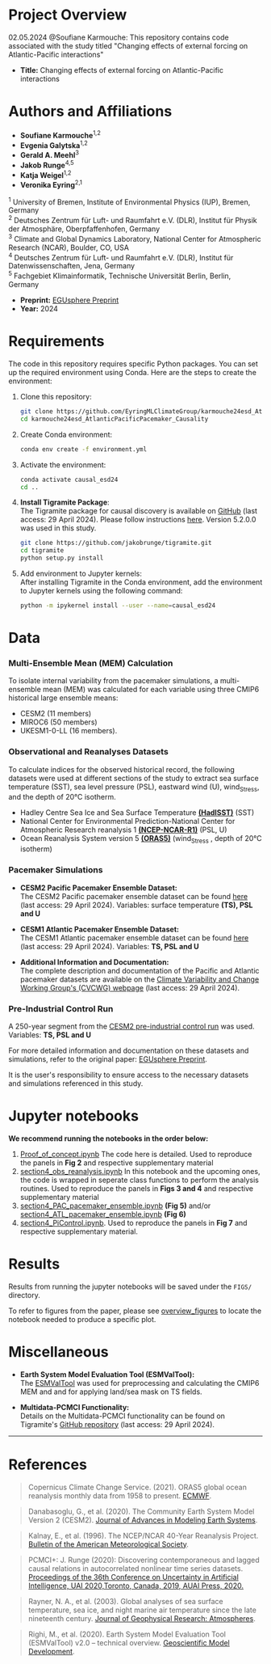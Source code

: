 # Project Overview
02.05.2024 @Soufiane Karmouche: This repository contains code associated with the study titled "Changing effects of external forcing on Atlantic-Pacific interactions"

- **Title:** Changing effects of external forcing on Atlantic-Pacific interactions
# Authors and Affiliations

- **Soufiane Karmouche**<sup>1,2</sup>
- **Evgenia Galytska**<sup>1,2</sup>
- **Gerald A. Meehl**<sup>3</sup>
- **Jakob Runge**<sup>4,5</sup>
- **Katja Weigel**<sup>1,2</sup>
- **Veronika Eyring**<sup>2,1</sup>

<sup>1</sup> University of Bremen, Institute of Environmental Physics (IUP), Bremen, Germany  
<sup>2</sup> Deutsches Zentrum für Luft- und Raumfahrt e.V. (DLR), Institut für Physik der Atmosphäre, Oberpfaffenhofen, Germany  
<sup>3</sup> Climate and Global Dynamics Laboratory, National Center for Atmospheric Research (NCAR), Boulder, CO, USA  
<sup>4</sup> Deutsches Zentrum für Luft- und Raumfahrt e.V. (DLR), Institut für Datenwissenschaften, Jena, Germany  
<sup>5</sup> Fachgebiet Klimainformatik, Technische Universität Berlin, Berlin, Germany

- **Preprint:** [EGUsphere Preprint](https://doi.org/10.5194/egusphere-2023-1861)
- **Year:** 2024

# Requirements

The code in this repository requires specific Python packages. You can set up the required environment using Conda. Here are the steps to create the environment:

1. Clone this repository:
   ```bash
   git clone https://github.com/EyringMLClimateGroup/karmouche24esd_AtlanticPacificPacemaker_Causality
   cd karmouche24esd_AtlanticPacificPacemaker_Causality

2. Create Conda environment:
    ```bash
    conda env create -f environment.yml
    ```

3. Activate the environment:
    ```bash
    conda activate causal_esd24
    cd ..
    ```

4. **Install Tigramite Package**:  
  The Tigramite package for causal discovery is available on [GitHub](https://github.com/jakobrunge/tigramite) (last access: 29 April 2024). Please follow instructions [here](https://github.com/jakobrunge/tigramite). Version 5.2.0.0 was used in this study.
    ```bash
    git clone https://github.com/jakobrunge/tigramite.git
    cd tigramite
    python setup.py install

    ```
5. Add environment to Jupyter kernels: \
After installing Tigramite in the Conda environment, add the environment to Jupyter kernels using the following command:
    ```bash
    python -m ipykernel install --user --name=causal_esd24
    ```

# Data

### Multi-Ensemble Mean (MEM) Calculation

To isolate internal variability from the pacemaker simulations, a multi-ensemble mean (MEM) was calculated for each variable using three CMIP6 historical large ensemble means:
- CESM2 (11 members)
- MIROC6 (50 members)
- UKESM1-0-LL (16 members).

### Observational and Reanalyses Datasets

To calculate indices for the observed historical record, the following datasets were used at different sections of the study to extract sea surface temperature (SST), sea level pressure (PSL), eastward wind (U), wind<sub>Stress</sub>, and the depth of 20°C isotherm.
- Hadley Centre Sea Ice and Sea Surface Temperature [**(HadISST)**](http://dx.doi.org/10.1029/2002JD002670) (SST)
- National Center for Environmental Prediction-National Center for Atmospheric Research reanalysis 1  [**(NCEP-NCAR-R1)**](http://dx.doi.org/10.1175/1520-0477(1996)077<0437:TNYRP>2.0.CO;2) (PSL, U)
- Ocean Reanalysis System version 5 [**(ORAS5)**](https://cds.climate.copernicus.eu/doi/10.24381/cds.67e8eeb7) (wind<sub>Stress</sub> , depth of 20°C isotherm)

### Pacemaker Simulations

- **CESM2 Pacific Pacemaker Ensemble Dataset:**  
  The CESM2 Pacific pacemaker ensemble dataset can be found [here](https://www.earthsystemgrid.org/dataset/ucar.cgd.cesm2.pacific.pacemaker.html) (last access: 29 April 2024). Variables: surface temperature **(TS), PSL and U**

- **CESM1 Atlantic Pacemaker Ensemble Dataset:**  
  The CESM1 Atlantic pacemaker ensemble dataset can be found [here](https://www.earthsystemgrid.org/dataset/ucar.cgd.ccsm4.ATL-PACEMAKER.html) (last access: 29 April 2024). Variables: **TS, PSL and U**

- **Additional Information and Documentation:**  
  The complete description and documentation of the Pacific and Atlantic pacemaker datasets are available on the [Climate Variability and Change Working Group's (CVCWG) webpage](https://www.cesm.ucar.edu/working-groups/climate/simulations/) (last access: 29 April 2024).

### Pre-Industrial Control Run

A 250-year segment from the [CESM2 pre-industrial control run](http://dx.doi.org/10.1029/2019MS001916) was used. Variables: **TS, PSL and U**

For more detailed information and documentation on these datasets and simulations, refer to the original paper: [EGUsphere Preprint](https://doi.org/10.5194/egusphere-2023-1861).

It is the user's responsibility to ensure access to the necessary datasets and simulations referenced in this study.

# Jupyter notebooks

**We recommend running the notebooks in the order below:**   

1. [Proof_of_concept.ipynb](../main/Proof_of_concept.ipynb)
    The code here is detailed. Used to reproduce the panels in **Fig 2** and respective supplementary material
2. [section4_obs_reanalysis.ipynb](../main/section4_obs_reanalysis.ipynb)
    In this notebook and the upcoming ones, the code is wrapped in seperate class functions to perform the analysis routines. Used to reproduce the panels in **Figs 3 and 4** and respective supplementary material
3. [section4_PAC_pacemaker_ensemble.ipynb](../main/section4_PAC_pacemaker_ensemble.ipynb) **(Fig 5)** and/or [section4_ATL_pacemaker_ensemble.ipynb](../main/section4_ATL_pacemaker_ensemble.ipynb) **(Fig 6)**
4. [section4_PiControl.ipynb](../main/section4_PiControl.ipynb). Used to reproduce the panels in **Fig 7** and respective supplementary material.


# Results
Results from running the jupyter notebooks will be saved under the `FIGS/` directory. 

To refer to figures from the paper, please see [overview_figures](../main/overview_figures) to locate the notebook needed to produce a specific plot. 


# Miscellaneous
- **Earth System Model Evaluation Tool (ESMValTool):**  
  The [ESMValTool](http://dx.doi.org/10.5194/gmd-13-1179-2020) was used for preprocessing and calculating the CMIP6 MEM and and for applying land/sea mask on TS fields.

- **Multidata-PCMCI Functionality:**  
  Details on the Multidata-PCMCI functionality can be found on Tigramite's [GitHub repository](https://github.com/jakobrunge/tigramite/blob/master/tutorials/dataset_challenges/tigramite_tutorial_multiple_datasets.ipynb) (last access: 29 April 2024).


---------------

# References

> Copernicus Climate Change Service. (2021). ORAS5 global ocean reanalysis monthly data from 1958 to present. [ECMWF](https://cds.climate.copernicus.eu/doi/10.24381/cds.67e8eeb7).

> Danabasoglu, G., et al. (2020). The Community Earth System Model Version 2 (CESM2). [Journal of Advances in Modeling Earth Systems](http://dx.doi.org/10.1029/2019MS001916).

> Kalnay, E., et al. (1996). The NCEP/NCAR 40-Year Reanalysis Project. [Bulletin of the American Meteorological Society](http://dx.doi.org/10.1175/1520-0477(1996)077<0437:TNYRP>2.0.CO;2).

> PCMCI+: J. Runge (2020): Discovering contemporaneous and lagged causal relations in autocorrelated nonlinear time series datasets. [Proceedings of the 36th Conference on Uncertainty in Artificial Intelligence, UAI 2020,Toronto, Canada, 2019, AUAI Press, 2020.](http://auai.org/uai2020/proceedings/579_main_paper.pdf)

> Rayner, N. A., et al. (2003). Global analyses of sea surface temperature, sea ice, and night marine air temperature since the late nineteenth century. [Journal of Geophysical Research: Atmospheres](http://dx.doi.org/10.1029/2002JD002670).

> Righi, M., et al. (2020). Earth System Model Evaluation Tool (ESMValTool) v2.0 – technical overview. [Geoscientific Model Development](http://dx.doi.org/10.5194/gmd-13-1179-2020).

